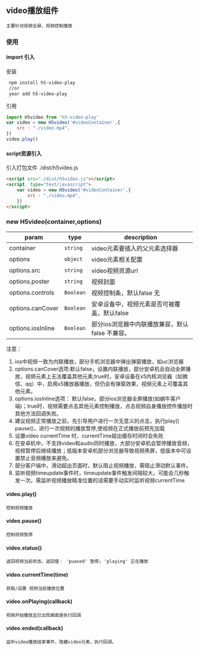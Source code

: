 ## video播放组件
    主要针对视频全屏、视频控制播放
### 使用 

#### import 引入

安装
``` bash
 npm install h5-video-play
 //or 
 year add h5-video-play
```
引用
```js
import H5video from 'h5-video-play'
var video = new H5video('#videoContainer',{
    src : "./video.mp4",
})
video.play()

```
#### script资源引入
引入打包文件 ./dist/h5video.js
``` html
<script src="./dist/h5video.js"></script>
<script  type="text/javascript">
    var video = new H5video('#videoContainer',{
        src : "./video.mp4",
    })
</script>
```

### new H5video(container,options)

| param  | type | description  |
|  ----  | ---  |     -----    |
|container | <code>string</code>  |  video元素要插入的父元素选择器 |
|options   | <code>object</code>  |  video元素相关配置        |
|options.src | <code>string</code> |  video视频资源url        |
|options.poster | <code>string</code> |    视频封面          |
|options.controls | <code>Boolean</code> | 视频控制条，默认false 无 |
|options.canCover | <code>Boolean</code> | 安卓设备中，视频元素是否可被覆盖，默认false |  
|options.iosInline | <code>Boolean</code> | 部分ios浏览器中内联播放兼容，默认false 不兼容。|

注意：
 1. ios中视频一致为内联播放，部分手机浏览器中弹出弹窗播放，如uc浏览器
 2. options.canCover选项:默认false，设置内联播放，部分安卓机会自动全屏播放，视频元素上无法覆盖其他元素;true时，安卓设备在x5内核浏览器（如微信、qq）中，启用x5播放器播放，但仍会有弹窗效果，视频元素上可覆盖其他元素。
 3. options.iosInline选项： 默认false，部分ios浏览器全屏播放(如蜗牛客户端)；true时，视频需要点击其他元素控制播放，点击视频自身播放控件播放时其他方法回调失败。
 4. 建议视频正常播放之前，先引导用户进行一次无意义的点击，执行play() pause()，进行一次视频的播放暂停,使视频在正式播放前预先加载
 5. 设置video currentTime 时，currentTime超出缓存时间时会失败
 6. 在安卓机中，不支持video和audio同时播放，大部分安卓机会暂停播放音频，视频暂停后继续播放；低版本安卓机部分浏览器导致视频黑屏，低版本中可设置禁止音频播放来避免。
 7. 部分客户端中，滑动超出页面时，默认阻止视频播放，需阻止滑动默认事件。
 8. 监听视频timeupdate事件时，timeupdate事件触发间隔较大，可能会几秒触发一次。需监听视频播放精准位置的话需要手动实时监听视频currentTime

#### video.play()
    控制视频播放

#### video.pause()
    控制视频暂停

#### video.status()
    返回视频当前状态。返回值： 'puased' 暂停; 'playing' 正在播放

#### video.currentTime(time) 
    获取/设置 视频当前播放位置 

#### video.onPlaying(callback)
    视频开始播放且已出现画面是执行回调

#### video.ended(callback)
    监听video播放结束事件，隐藏video元素，执行回调。
